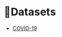# :cherries:Datasets
<!--ts-->
  * [COVID-19](https://github.com/LucasKiraly/Datasets/tree/main/COVID-19%20Dataset)
<!--te-->
